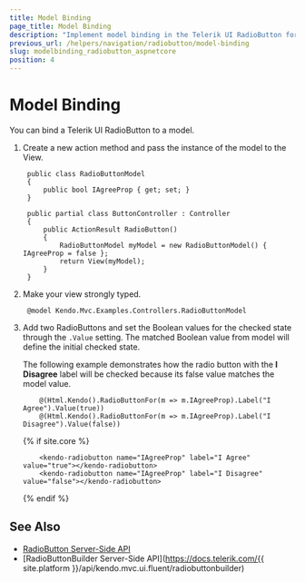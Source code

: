 ```yaml
---
title: Model Binding
page_title: Model Binding
description: "Implement model binding in the Telerik UI RadioButton for {{ site.framework }}."
previous_url: /helpers/navigation/radiobutton/model-binding
slug: modelbinding_radiobutton_aspnetcore
position: 4
---
```


# Model Binding

You can bind a Telerik UI RadioButton to a model.

1. Create a new action method and pass the instance of the model to the View.

        public class RadioButtonModel
        {
            public bool IAgreeProp { get; set; }
        }

        public partial class ButtonController : Controller
        {
            public ActionResult RadioButton()
            {
                RadioButtonModel myModel = new RadioButtonModel() { IAgreeProp = false };
                return View(myModel);
            }
        }

1. Make your view strongly typed.

        @model Kendo.Mvc.Examples.Controllers.RadioButtonModel

1. Add two RadioButtons and set the Boolean values for the checked state through the `.Value` setting. The matched Boolean value from model will define the initial checked state.

    The following example demonstrates how the radio button with the **I Disagree** label will be checked because its false value matches the model value.

    ```HtmlHelper
        @(Html.Kendo().RadioButtonFor(m => m.IAgreeProp).Label("I Agree").Value(true))
        @(Html.Kendo().RadioButtonFor(m => m.IAgreeProp).Label("I Disagree").Value(false))
    ```
    {% if site.core %}
    ```TagHelper
        <kendo-radiobutton name="IAgreeProp" label="I Agree" value="true"></kendo-radiobutton>
        <kendo-radiobutton name="IAgreeProp" label="I Disagree" value="false"></kendo-radiobutton>
    ```
    {% endif %}
    
## See Also

* [RadioButton Server-Side API](/api/radiobutton)
* [RadioButtonBuilder Server-Side API](https://docs.telerik.com/{{ site.platform }}/api/kendo.mvc.ui.fluent/radiobuttonbuilder)

